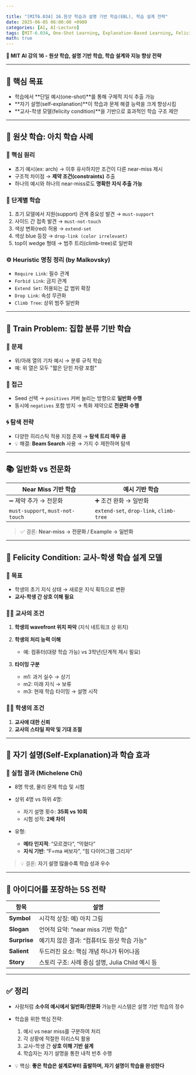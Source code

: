 ```yaml
---

title: "[MIT6.034] 16.원샷 학습과 설명 기반 학습(EBL), 학습 설계 전략"
date: 2025-06-05 06:00:00 +0900
categories: [AI, AI-Lecture]
tags: [MIT-6.034, One-Shot Learning, Explanation-Based Learning, Felicity Condition, Self-Talk]
math: true
---
```


**🧠 MIT AI 강의 16 - 원샷 학습, 설명 기반 학습, 학습 설계와 지능 향상 전략**

---

## 📌 핵심 목표

* 학습에서 \*\*단일 예시(one-shot)\*\*를 통해 구체적 지식 추출 가능
* \*\*자기 설명(self-explanation)\*\*이 학습과 문제 해결 능력을 크게 향상시킴
* \*\*교사-학생 모델(felicity condition)\*\*을 기반으로 효과적인 학습 구조 제안

---

## 🧱 원샷 학습: 아치 학습 사례

### 🎯 핵심 원리

* 초기 예시(ex: arch) → 이후 유사하지만 조건이 다른 near-miss 제시
* 구조적 차이점 → **제약 조건(constraints)** 추출
* 하나의 예시와 하나의 near-miss로도 **명확한 지식 추출 가능**

### 🧪 단계별 학습

1. 초기 모델에서 지원(support) 관계 중요성 발견 → `must-support`
2. 사이드 간 접촉 발견 → `must-not-touch`
3. 색상 변화(red) 허용 → `extend-set`
4. 색상 blue 등장 → `drop-link (color irrelevant)`
5. top이 wedge 형태 → 범주 트리(climb-tree)로 일반화

### ⚙️ Heuristic 명칭 정리 (by Malkovsky)

* `Require Link`: 필수 관계
* `Forbid Link`: 금지 관계
* `Extend Set`: 허용되는 값 범위 확장
* `Drop Link`: 속성 무관화
* `Climb Tree`: 상위 범주 일반화

---

## 🚂 Train Problem: 집합 분류 기반 학습

### 🧩 문제

* 위/아래 열의 기차 예시 → 분류 규칙 학습
* 예: 위 열은 모두 "짧은 닫힌 차량 포함"

### 🧠 접근

* Seed 선택 → `positives` 커버 늘리는 방향으로 **일반화 수행**
* 동시에 `negatives` 포함 방지 → 특화 제약으로 **전문화 수행**

### 🌀 탐색 전략

* 다양한 히리스틱 적용 지점 존재 → **탐색 트리 매우 큼**
* 💡 해결: **Beam Search** 사용 → 가지 수 제한하며 탐색

---

## 📚 일반화 vs 전문화

| Near Miss 기반 학습                  | 예시 기반 학습                                |
| -------------------------------- | --------------------------------------- |
| ➖ 제약 추가 → 전문화                    | ➕ 조건 완화 → 일반화                           |
| `must-support`, `must-not-touch` | `extend-set`, `drop-link`, `climb-tree` |

> ✅ 결론: **Near-miss → 전문화 / Example → 일반화**

---

## 🤝 Felicity Condition: 교사-학생 학습 설계 모델

### 🎯 목표

* 학생의 초기 지식 상태 → 새로운 지식 획득으로 변환
* **교사-학생 간 상호 이해 필요**

### 👨‍🏫 교사의 조건

1. **학생의 wavefront 위치 파악** (지식 네트워크 상 위치)
2. **학생의 처리 능력 이해**

   * 예: 컴퓨터(대량 학습 가능) vs 3학년(단계적 제시 필요)
3. **타이밍 구분**

   * m1: 과거 실수 → 상기
   * m2: 미래 지식 → 보류
   * m3: 현재 학습 타이밍 → 설명 시작

### 🧑‍🎓 학생의 조건

1. **교사에 대한 신뢰**
2. **교사의 스타일 파악 및 기대 조절**

---

## 🧠 자기 설명(Self-Explanation)과 학습 효과

### 🧪 실험 결과 (Michelene Chi)

* 8명 학생, 물리 문제 학습 및 시험
* 상위 4명 vs 하위 4명:

  * 자기 설명 횟수: **35회 vs 10회**
  * 시험 성적: **2배 차이**
* 유형:

  * **메타 인지적**: “모르겠다”, “막혔다”
  * **지식 기반**: “F=ma 써보자”, “힘 다이어그램 그리자”

> 💡 결론: **자기 설명 많을수록 학습 성과 우수**

---

## 🌟 아이디어를 포장하는 5S 전략

| 항목           | 설명                                 |
| ------------ | ---------------------------------- |
| **Symbol**   | 시각적 상징: 예) 아치 그림                   |
| **Slogan**   | 언어적 요약: “near miss 기반 학습”          |
| **Surprise** | 예기치 않은 결과: “컴퓨터도 원샷 학습 가능”         |
| **Salient**  | 두드러진 요소: 핵심 개념 하나가 튀어나옴            |
| **Story**    | 스토리 구조: 사례 중심 설명, Julia Child 예시 등 |

---

## ✅ 정리

* 사람처럼 **소수의 예시에서 일반화/전문화** 가능한 시스템은 설명 기반 학습의 정수
* 학습을 위한 핵심 전략:

  1. 예시 vs near miss를 구분하여 처리
  2. 각 상황에 적절한 히리스틱 활용
  3. 교사-학생 간 **상호 이해 기반 설계**
  4. 학습자는 자기 설명을 통한 내적 반추 수행
* 💡 핵심: **좋은 학습은 설계로부터 출발하며, 자기 설명이 학습을 완성한다**
